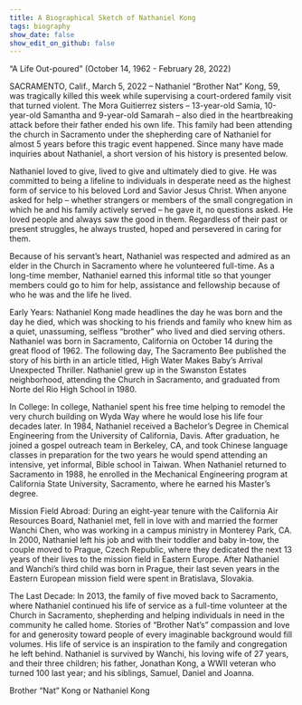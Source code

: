 ```yaml
---
title: A Biographical Sketch of Nathaniel Kong
tags: biography
show_date: false
show_edit_on_github: false
---
```


“A Life Out-poured”
(October 14, 1962 - February 28, 2022)

SACRAMENTO, Calif., March 5, 2022 – Nathaniel “Brother Nat” Kong, 59, was tragically killed this week while supervising a court-ordered family visit that turned violent. The Mora Guitierrez sisters – 13-year-old Samia, 10-year-old Samantha and 9-year-old Samarah – also died in the heartbreaking attack before their father ended his own life.  This family had been attending the church in Sacramento under the shepherding care of Nathaniel for almost 5 years before this tragic event happened.  Since many have made inquiries about Nathaniel, a short version of his history is presented below.  

Nathaniel loved to give, lived to give and ultimately died to give. He was committed to being a lifeline to individuals in desperate need as the highest form of service to his beloved Lord and Savior Jesus Christ. When anyone asked for help – whether strangers or members of the small congregation in which he and his family actively served – he gave it, no questions asked. He loved people and always saw the good in them. Regardless of their past or present struggles, he always trusted, hoped and persevered in caring for them.

Because of his servant’s heart, Nathaniel was respected and admired as an elder in the Church in Sacramento where he volunteered full-time. As a long-time member, Nathaniel earned this informal title so that younger members could go to him for help, assistance and fellowship because of who he was and the life he lived.  

Early Years: Nathaniel Kong made headlines the day he was born and the day he died, which was shocking to his friends and family who knew him as a quiet, unassuming, selfless “brother” who lived and died serving others. Nathaniel was born in Sacramento, California on October 14 during the great flood of 1962. The following day, The Sacramento Bee published the story of his birth in an article titled, High Water Makes Baby’s Arrival Unexpected Thriller. Nathaniel grew up in the Swanston Estates neighborhood, attending the Church in Sacramento, and graduated from Norte del Rio High School in 1980.  

In College: In college, Nathaniel spent his free time helping to remodel the very church building on Wyda Way where he would lose his life four decades later. In 1984, Nathaniel received a Bachelor’s Degree in Chemical Engineering from the University of California, Davis. After graduation, he joined a gospel outreach team in Berkeley, CA, and took Chinese language classes in preparation for the two years he would spend attending an intensive, yet informal, Bible school in Taiwan. When Nathaniel returned to Sacramento in 1988, he enrolled in the Mechanical Engineering program at California State University, Sacramento, where he earned his Master’s degree.  

Mission Field Abroad: During an eight-year tenure with the California Air Resources Board, Nathaniel met, fell in love with and married the former Wanchi Chen, who was working in a campus ministry in Monterey Park, CA. In 2000, Nathaniel left his job and with their toddler and baby in-tow, the couple moved to Prague, Czech Republic, where they dedicated the next 13 years of their lives to the mission field in Eastern Europe. After Nathaniel and Wanchi’s third child was born in Prague, their last seven years in the Eastern European mission field were spent in Bratislava, Slovakia.  

The Last Decade: In 2013, the family of five moved back to Sacramento, where Nathaniel continued his life of service as a full-time volunteer at the Church in Sacramento, shepherding and helping individuals in need in the community he called home. Stories of “Brother Nat’s” compassion and love for and generosity toward people of every imaginable background would fill volumes. His life of service is an inspiration to the family and congregation he left behind.
Nathaniel is survived by Wanchi, his loving wife of 27 years, and their three children; his father, Jonathan Kong, a WWII veteran who turned 100 last year; and his siblings, Samuel, Daniel and Joanna.


Brother “Nat” Kong or Nathaniel Kong
